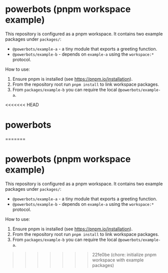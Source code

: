 # powerbots (pnpm workspace example)

This repository is configured as a pnpm workspace. It contains two example packages under `packages/`:

- `@powerbots/example-a` - a tiny module that exports a greeting function.
- `@powerbots/example-b` - depends on `example-a` using the `workspace:*` protocol.

How to use:

1. Ensure pnpm is installed (see https://pnpm.io/installation).
2. From the repository root run `pnpm install` to link workspace packages.
3. From `packages/example-b` you can require the local `@powerbots/example-a`.

<<<<<<< HEAD
# powerbots
=======
# powerbots (pnpm workspace example)

This repository is configured as a pnpm workspace. It contains two example packages under `packages/`:

- `@powerbots/example-a` - a tiny module that exports a greeting function.
- `@powerbots/example-b` - depends on `example-a` using the `workspace:*` protocol.

How to use:

1. Ensure pnpm is installed (see https://pnpm.io/installation).
2. From the repository root run `pnpm install` to link workspace packages.
3. From `packages/example-b` you can require the local `@powerbots/example-a`.
>>>>>>> 22fe0be (chore: initialize pnpm workspace with example packages)
